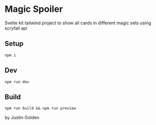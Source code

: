 # Magic Spoiler

Svelte kit tailwind project to show all cards in different magic sets using scryfall api

## Setup

`npm i`

## Dev

`npm run dev`

## Build

`npm run build && npm run preview`

by Justin Golden
